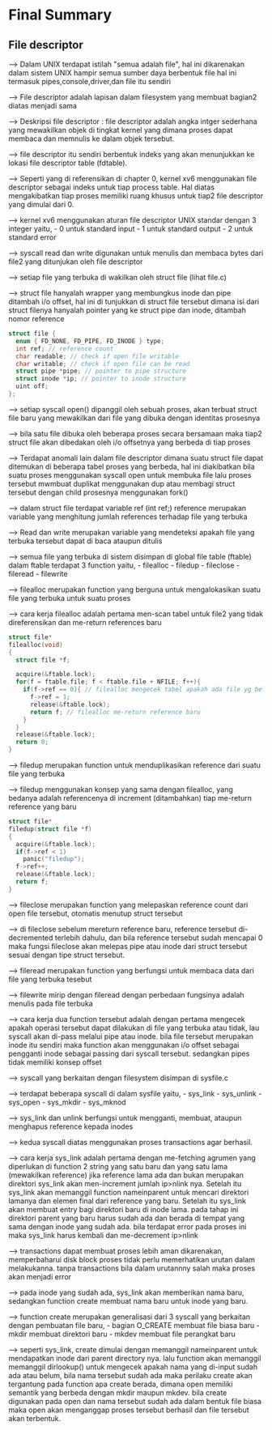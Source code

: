 # Final Summary

## File descriptor

--> Dalam UNIX terdapat istilah "semua adalah file", hal ini dikarenakan dalam sistem UNIX hampir 
semua sumber daya berbentuk file hal ini termasuk pipes,console,driver,dan file itu sendiri 

--> File descriptor adalah lapisan dalam filesystem yang membuat bagian2 diatas menjadi sama 

--> Deskripsi file descriptor : file descriptor adalah angka intger sederhana yang mewakilkan 
objek di tingkat kernel yang dimana proses dapat membaca dan memnulis ke dalam objek tersebut.

--> file descriptor itu sendiri berbentuk indeks yang akan menunjukkan ke lokasi file descriptor 
table (fdtable).

--> Seperti yang di referensikan di chapter 0, kernel xv6 menggunakan file descriptor sebagai 
indeks untuk tiap process table. Hal diatas mengakibatkan tiap proses memiliki ruang khusus 
untuk tiap2 file descriptor yang dimulai dari 0.

--> kernel xv6 menggunakan aturan file descriptor UNIX standar dengan 3 integer yaitu, 
    - 0 untuk standard input 
    - 1 untuk standard output 
    - 2 untuk standard error

--> syscall read dan write digunakan untuk menulis dan membaca bytes dari file2 yang ditunjukan
oleh file descriptor

--> setiap file yang terbuka di wakilkan oleh struct file (lihat file.c)

--> struct file hanyalah wrapper yang membungkus inode dan pipe ditambah i/o offset, hal ini 
di tunjukkan di struct file tersebut dimana isi dari struct filenya hanyalah pointer yang ke 
struct pipe dan inode, ditambah nomor reference

```c
struct file {
  enum { FD_NONE, FD_PIPE, FD_INODE } type;
  int ref; // reference count
  char readable; // check if open file writable
  char writable; // check if open file can be read
  struct pipe *pipe; // pointer to pipe structure
  struct inode *ip; // pointer to inode structure
  uint off;
};
```

--> setiap syscall open() dipanggil oleh sebuah proses, akan terbuat struct file baru yang
mewakilkan dari file yang dibuka dengan identitas prosesnya 

--> bila satu file dibuka oleh beberapa proses secara bersamaan maka tiap2 struct file akan 
dibedakan oleh i/o offsetnya yang berbeda di tiap proses

--> Terdapat anomali lain dalam file descriptor dimana suatu struct file dapat ditemukan di
beberapa tabel proses yang berbeda, hal ini diakibatkan bila suatu proses menggunakan syscall 
open untuk membuka file lalu proses tersebut mwmbuat duplikat menggunakan dup atau membagi struct
tersebut dengan child prosesnya menggunakan fork()

--> dalam struct file terdapat variable ref (int ref;) reference merupakan variable yang 
menghitung jumlah references terhadap file yang terbuka

--> Read dan write merupakan variable yang mendeteksi apakah file yang terbuka tersebut dapat di
baca ataupun ditulis

--> semua file yang terbuka di sistem disimpan di global file table (ftable) dalam ftable 
terdapat 3 function yaitu, 
      - filealloc
      - filedup
      - fileclose
      - fileread
      - filewrite

--> filealloc merupakan function yang berguna untuk mengalokasikan suatu file yang terbuka untuk
suatu proses

--> cara kerja filealloc adalah pertama men-scan tabel untuk file2 yang tidak direferensikan dan
me-return references baru

```c
struct file*
filealloc(void)
{
  struct file *f;

  acquire(&ftable.lock);
  for(f = ftable.file; f < ftable.file + NFILE; f++){
    if(f->ref == 0){ // filealloc mengecek tabel apakah ada file yg belun di-referensikan
      f->ref = 1;
      release(&ftable.lock);
      return f; // filealloc me-return reference baru
    }
  }
  release(&ftable.lock);
  return 0;
}
```

--> filedup merupakan function untuk menduplikasikan reference dari suatu file yang terbuka

--> filedup menggunakan konsep yang sama dengan filealloc, yang bedanya adalah referencenya di
increment (ditambahkan) tiap me-return reference yang baru

```c
struct file*
filedup(struct file *f)
{
  acquire(&ftable.lock);
  if(f->ref < 1)
    panic("filedup");
  f->ref++;
  release(&ftable.lock);
  return f;
}
```

--> fileclose merupakan function yang melepaskan reference count dari open file tersebut,
otomatis menutup struct tersebut

--> di fileclose sebelum mereturn reference baru, reference tersebut di-decremented terlebih 
dahulu, dan bila reference tersebut sudah mencapai 0 maka fungsi fileclose akan melepas pipe
atau inode dari struct tersebut sesuai dengan tipe struct tersebut.

--> fileread merupakan function yang berfungsi untuk membaca data dari file yang
terbuka tesebut

--> filewrite mirip dengan fileread dengan perbedaan fungsinya adalah menulis pada file terbuka

--> cara kerja dua function tersebut adalah dengan pertama mengecek apakah operasi tersebut
dapat dilakukan di file yang terbuka atau tidak, lau syscall akan di-pass melalui pipe atau 
inode. bila file tersebut merupakan inode itu sendiri maka function akan menggunakan i/o offset
sebagai pengganti inode sebagai passing dari syscall tersebut. sedangkan pipes tidak memiliki 
konsep offset

--> syscall yang berkaitan dengan filesystem disimpan di sysfile.c

--> terdapat beberapa syscall di dalam sysfile yaitu,
      - sys_link
      - sys_unlink
      - sys_open
      - sys_mkdir
      - sys_mknod

--> sys_link dan unlink berfungsi untuk mengganti, membuat, ataupun menghapus reference kepada
inodes

--> kedua syscall diatas menggunakan proses transactions agar berhasil. 

--> cara kerja sys_link adalah pertama dengan me-fetching agrumen yang diperlukan di function
2 string yang satu baru dan yang satu lama (mewakilkan reference) jika reference lama ada dan 
bukan merupakan direktori sys_link akan men-increment jumlah ip>nlink nya. Setelah itu sys_link
akan memanggil function nameinparent untuk mencari direktori lamanya dan elemen final dari
reference yang baru. Setelah itu sys_link akan membuat entry bagi direktori baru di inode lama.
pada tahap ini direktori parent yang baru harus sudah ada dan berada di tempat yang sama dengan 
inode yang sudah ada. bila terdapat error pada proses ini maka sys_link harus kembali dan
me-decrement ip>nlink

--> transactions dapat membuat proses lebih aman dikarenakan, memperbaharui disk block proses 
tidak perlu memerhatikan urutan dalam melakukanna. tanpa transactions bila dalam urutannny salah
maka proses akan menjadi error

--> pada inode yang sudah ada, sys_link akan memberikan nama baru, sedangkan function create 
membuat nama baru untuk inode yang baru. 

--> function create merupakan generalisasi dari 3 syscall yang berkaitan dengan pembuatan file 
baru, 
      - bagian O_CREATE membuat file biasa baru
      - mkdir membuat direktori baru
      - mkdev membuat file perangkat baru

--> seperti sys_link, create dimulai dengan memanggil nameinparent untuk mendapatkan inode dari 
parent directory nya. lalu function akan memanggil memanggil dirlookup() untuk mengecek apakah 
nama yang di-input sudah ada atau belum, bila nama tersebut sudah ada maka perilaku create akan
tergantung pada function apa create berada, dimana open memiliki semantik yang berbeda dengan 
mkdir maupun mkdev. bila create digunakan pada open dan nama tersebut sudah ada dalam bentuk 
file biasa maka open akan menganggap proses tersebut berhasil dan file tersebut akan terbentuk.












